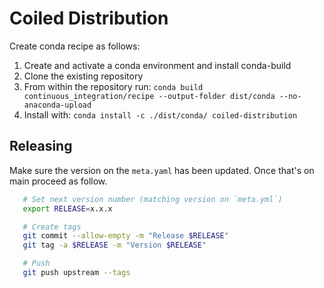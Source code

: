 # Coiled Distribution

Create conda recipe as follows:

1. Create and activate a conda environment and install conda-build
1. Clone the existing repository
2. From within the repository run: `conda build continuous_integration/recipe --output-folder dist/conda --no-anaconda-upload`
3. Install with: `conda install -c ./dist/conda/ coiled-distribution`

Releasing
---------

Make sure the version on the `meta.yaml` has been updated. Once that's on main proceed as follow.

```bash
   # Set next version number (matching version on `meta.yml`)
   export RELEASE=x.x.x

   # Create tags
   git commit --allow-empty -m "Release $RELEASE"
   git tag -a $RELEASE -m "Version $RELEASE"

   # Push
   git push upstream --tags
```
